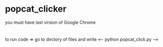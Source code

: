 # popcat_clicker
you must have last virsion of Google Chrome
#
to run code => go to dirctory of files and write <-- python popcat_click.py --> 
